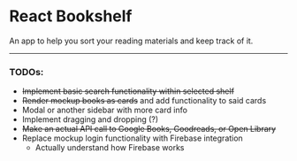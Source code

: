 # React Bookshelf 

An app to help you sort your reading materials and keep track of it.
***

### TODOs: 

- ~~Implement basic search functionality within selected shelf~~
- ~~Render mockup books as cards~~ and add functionality to said cards
- Modal or another sidebar with more card info
- Implement dragging and dropping (?)
- ~~Make an actual API call to Google Books, Goodreads, or Open Library~~
- Replace mockup login functionality with Firebase integration
  - Actually understand how Firebase works

